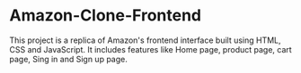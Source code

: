 # Amazon-Clone-Frontend
 This project is a replica of Amazon's frontend interface built using HTML, CSS and JavaScript. It includes features like Home page, product page, cart page, Sing in and Sign up page.
